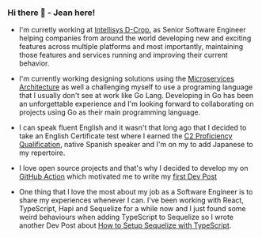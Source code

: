 ### Hi there 👋 - Jean here!

<!--
**jctaveras/jctaveras** is a ✨ _special_ ✨ repository because its `README.md` (this file) appears on your GitHub profile.

Here are some ideas to get you started:

- 🔭 I’m currently working on ...
- 🌱 I’m currently learning ...
- 👯 I’m looking to collaborate on ...
- 🤔 I’m looking for help with ...
- 💬 Ask me about ...
- 📫 How to reach me: ...
- 😄 Pronouns: ...
- ⚡ Fun fact: ...
-->

- I'm curretly working at [Intellisys D-Crop.](https://intellisysdcorp.com/) as Senior Software Engineer helping companies from around the world developing new and exciting features across multiple platforms and most importantly, maintaining those features and services running and improving their current behavior.

- I'm currently working designing solutions using the [Microservices Architecture](https://microservices.io/) as well a challenging myself to use a programing language that I usually don't see at work like Go Lang. Developing in Go has been an unforgettable experience and I'm looking forward to collaborating on projects using Go as their main programming language.

- I can speak fluent English and it wasn't that long ago that I decided to take an English Certificate test where I earned the [C2 Proficiency Qualification](https://www.cambridgeenglish.org/exams-and-tests/proficiency/), native Spanish speaker and I'm on my to add Japanese to my repertoire.

- I love open source projects and that's why I decided to develop my on [GitHub Action](https://github.com/jctaveras/heroku-deploy) which motivated me to write my [first Dev Post](https://dev.to/jctaveras/the-power-of-automation-with-github-action-244o)

- One thing that I love the most about my job as a Software Engineer is to share my experiences whenever I can. I've been working with React, TypeScript, Hapi and Sequelize for a while now and I just found some weird behaviours when adding TypeScript to Sequelize so I wrote another Dev Post about [How to Setup Sequelize with TypeScript](https://dev.to/jctaveras/sequelize-typescript-what-you-need-to-know-41mj).
